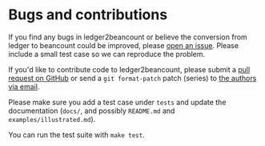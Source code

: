 # Bugs and contributions

If you find any bugs in ledger2beancount or believe the conversion from
ledger to beancount could be improved, please [open an
issue](https://github.com/beancount/ledger2beancount/issues).  Please
include a small test case so we can reproduce the problem.

If you'd like to contribute code to ledger2beancount, please submit a
[pull request on GitHub](https://github.com/beancount/ledger2beancount/pulls)
or send a `git format-patch` patch (series) to [the authors via
email](authors.md).

Please make sure you add a test case under `tests` and update the
documentation (`docs/`, and possibly `README.md` and
`examples/illustrated.md`).

You can run the test suite with `make test`.

